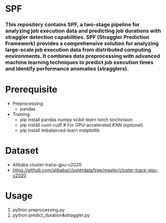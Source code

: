 # SPF
### This repository contains SPF, a two-stage pipeline for analyzing job execution data and predicting job durations with straggler detection capabilities. SPF (Straggler Prediction Framework) provides a comprehensive solution for analyzing large-scale job execution data from distributed computing environments. It combines data preprocessing with advanced machine learning techniques to predict job execution times and identify performance anomalies (stragglers).

# Prerequisite
- Preprocessing:
  - pandas
- Training:
  - pip install pandas numpy scikit-learn torch torchvision
  - pip install cuml cudf  # For GPU-accelerated KNN (optional)
  - pip install imbalanced-learn matplotlib

# Dataset
- Alibaba cluster-trace-gpu-v2020
- https://github.com/alibaba/clusterdata/tree/master/cluster-trace-gpu-v2020

# Usage
1. python preprocessing.py
2. python predict_duration&straggler.py
